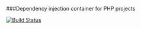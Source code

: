###Dependency injection container for PHP projects

[![Build Status](https://travis-ci.org/carousel/container.svg)](https://travis-ci.org/carousel/container)
